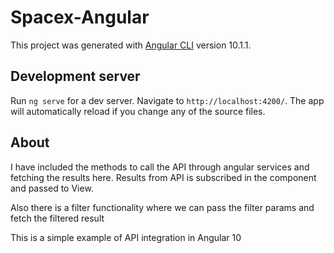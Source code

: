 # Spacex-Angular

This project was generated with [Angular CLI](https://github.com/angular/angular-cli) version 10.1.1.

## Development server

Run `ng serve` for a dev server. Navigate to `http://localhost:4200/`. The app will automatically reload if you change any of the source files.

## About

I have included the methods to call the API through angular services and fetching the results here. 
Results from API is subscribed in the component and passed to View.

Also there is a filter functionality where we can pass the filter params and fetch the filtered result

This is a simple example of API integration in Angular 10
